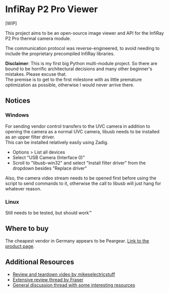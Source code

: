 # InfiRay P2 Pro Viewer

[WIP]

This project aims to be an open-source image viewer and API for the InfiRay P2 Pro thermal camera module.

The communication protocol was reverse-engineered, to avoid needing to include the proprietary precompiled InfiRay libraries.

**Disclaimer**: This is my first big Python multi-module project. So there are bound to be horrific architectural decisions and many other beginner's mistakes. Please excuse that.  
The premise is to get to the first milestone with as little premature optimization as possible, otherwise I would never arrive there.

## Notices
### Windows
For sending vendor control transfers to the UVC camera in addition to opening the camera as a normal UVC camera, libusb needs to be installed as an upper filter driver.  
This can be installed relatively easily using Zadig.  
- Options > List all devices
- Select "USB Camera (Interface 0)"
- Scroll to "libusb-win32" and select "Install filter driver" from the dropdown besides "Replace driver"

Also, the camera video stream needs to be opened first before using the script to send commands to it, otherwise the call to libusb will just hang for whatever reason.

### Linux
Still needs to be tested, but should work™

## Where to buy
The cheapest vendor in Germany appears to be Peargear. [Link to the product page](https://www.pergear.de/products/infiray-p2-pro?ref=067mg).

## Additional Resources
- [Review and teardown video by mikeselectricstuff](https://www.youtube.com/watch?v=YMQeXq1ujn0)
- [Extensive review thread by Fraser](https://www.eevblog.com/forum/thermal-imaging/review-infiray-p2-pro-thermal-camera-dongle-for-android-mobile-phones/)
- [General discussion thread with some interesting resources](https://www.eevblog.com/forum/thermal-imaging/infiray-and-their-p2-pro-discussion/)